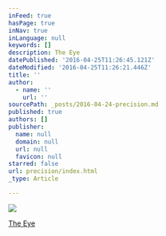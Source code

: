 ```yaml
---
inFeed: true
hasPage: true
inNav: true
inLanguage: null
keywords: []
description: The Eye
datePublished: '2016-04-25T11:26:45.121Z'
dateModified: '2016-04-25T11:26:21.446Z'
title: ''
author:
  - name: ''
    url: ''
sourcePath: _posts/2016-04-24-precision.md
published: true
authors: []
publisher:
  name: null
  domain: null
  url: null
  favicon: null
starred: false
url: precision/index.html
_type: Article

---
```

![](https://the-grid-user-content.s3-us-west-2.amazonaws.com/7fb13400-7a02-4b45-94a2-de1b3ad3158b.jpg)

[The Eye][0]

[0]: http://www.albanydailystar.com/wp-content/uploads/2015/12/the-first-born-galaxy-spotted-by-nasa.jpg